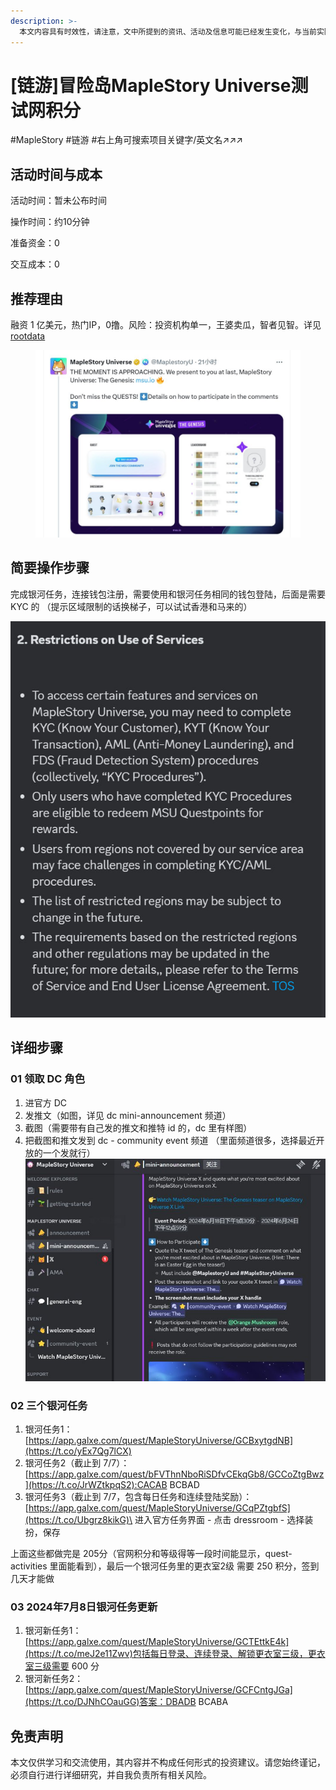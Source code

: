 ```yaml
---
description: >-
  本文内容具有时效性，请注意，文中所提到的资讯、活动及信息可能已经发生变化，与当前实际情况有所不同。我们建议您在做出任何决策之前，始终进行自主研究和验证。发布日期：24.7
---
```


# \[链游]冒险岛MapleStory Universe测试网积分

\#MapleStory #链游 #右上角可搜索项目关键字/英文名↗↗↗

## 活动时间与成本

活动时间：暂未公布时间

操作时间：约10分钟

准备资金：0

交互成本：0

## 推荐理由

融资 1 亿美元，热门IP，0撸。风险：投资机构单一，王婆卖瓜，智者见智。详见[rootdata](https://www.rootdata.com/zh/Projects/detail/MapleStory%20Universe?k=ODE0OA%3D%3D)

<figure><img src="../.gitbook/assets/image (3) (1) (1).png" alt=""><figcaption></figcaption></figure>

## 简要操作步骤

完成银河任务，连接钱包注册，需要使用和银河任务相同的钱包登陆，后面是需要 KYC 的 （提示区域限制的话换梯子，可以试试香港和马来的）

![](<../.gitbook/assets/image (2) (1) (1) (1) (1).png>)

## 详细步骤

### 01 领取 DC 角色

1. 进官方 DC
2. 发推文（如图，详见 dc mini-announcement 频道）
3. 截图（需要带有自己发的推文和推特 id 的，dc 里有样图）
4. 把截图和推文发到 dc - community event 频道 （里面频道很多，选择最近开放的一个发就行）![](<../.gitbook/assets/image (3) (1) (1) (1).png>)

### 02 三个银河任务

1. 银河任务1： [https://app.galxe.com/quest/MapleStoryUniverse/GCBxytgdNB](https://t.co/yEx7Qg7lCX)
2. 银河任务2（截止到 7/7）： \
   [https://app.galxe.com/quest/bFVThnNboRiSDfvCEkqGb8/GCCoZtgBwz](https://t.co/JrWZtkpqS2):CACAB BCBAD
3. 银河任务3（截止到 7/7，包含每日任务和连续登陆奖励）： \
   [https://app.galxe.com/quest/MapleStoryUniverse/GCqPZtgbfS](https://t.co/Ubgrz8kikG)\
   进入官方任务界面 - 点击 dressroom - 选择装扮，保存

上面这些都做完是 205分（官网积分和等级得等一段时间能显示，quest-activities 里面能看到），最后一个银河任务里的更衣室2级 需要 250 积分，签到几天才能做

### 03 2024年7月8日银河任务更新

1. 银河新任务1：[https://app.galxe.com/quest/MapleStoryUniverse/GCTEttkE4k](https://t.co/meJ2e11Zwv)包括每日登录、连续登录、解锁更衣室三级，更衣室三级需要 600 分
2. 银河新任务2： [https://app.galxe.com/quest/MapleStoryUniverse/GCFCntgJGa](https://t.co/DJNhCOauGG)答案：DBADB BCABA



## 免责声明

本文仅供学习和交流使用，其内容并不构成任何形式的投资建议。请您始终谨记，必须自行进行详细研究，并自我负责所有相关风险。


